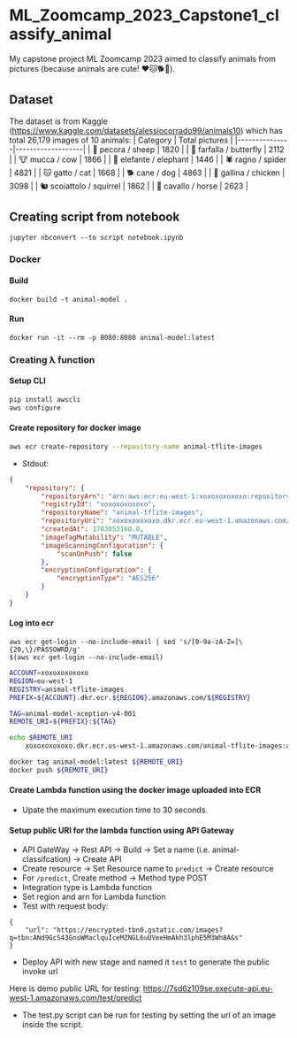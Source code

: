 # ML_Zoomcamp_2023_Capstone1_classify_animal

My capstone project ML Zoomcamp 2023 aimed to classify animals from pictures (because animals are cute! ❤️🐱🐕🐎).

## Dataset

The dataset is from Kaggle (https://www.kaggle.com/datasets/alessiocorrado99/animals10) which has total 26,179 images of 10 animals:
| Category      | Total pictures    |
|---------------|-------------------|
| 🐑 pecora / sheep         | 1820  |
| 🦋 farfalla / butterfly   | 2112  |
| 🐮 mucca / cow            | 1866  |
| 🐘 elefante / elephant    | 1446  |
| 🕷️ ragno / spider         | 4821  |
| 🐱 gatto / cat            | 1668  |
| 🐕 cane / dog             | 4863  |
| 🐥 gallina / chicken      | 3098  |
| 🐿️ scoiattolo / squirrel  | 1862  |
| 🐎 cavallo / horse        | 2623  |



## Creating script from notebook
```
jupyter nbconvert --to script notebook.ipynb
```

### Docker
#### Build
```
docker build -t animal-model .
```
#### Run
```
docker run -it --rm -p 8080:8080 animal-model:latest
```

### Creating λ function
#### Setup CLI
```bash
pip install awscli
aws configure
```
#### Create repository for docker image
```bash
aws ecr create-repository --repository-name animal-tflite-images
```
- Stdout:
```json
{
    "repository": {
        "repositoryArn": "arn:aws:ecr:eu-west-1:xoxoxoxoxoxo:repository/animal-tflite-images",
        "registryId": "xoxoxoxoxoxo",
        "repositoryName": "animal-tflite-images",
        "repositoryUri": "xoxoxoxoxoxo.dkr.ecr.eu-west-1.amazonaws.com/animal-tflite-images",
        "createdAt": 1703053160.0,
        "imageTagMutability": "MUTABLE",
        "imageScanningConfiguration": {
            "scanOnPush": false
        },
        "encryptionConfiguration": {
            "encryptionType": "AES256"
        }
    }
}
```
#### Log into ecr
```
aws ecr get-login --no-include-email | sed 's/[0-9a-zA-Z=]\{20,\}/PASSOWRD/g'
$(aws ecr get-login --no-include-email)
```

```bash
ACCOUNT=xoxoxoxoxoxo
REGION=eu-west-1
REGISTRY=animal-tflite-images
PREFIX=${ACCOUNT}.dkr.ecr.${REGION}.amazonaws.com/${REGISTRY}

TAG=animal-model-xception-v4-001
REMOTE_URI=${PREFIX}:${TAG}

echo $REMOTE_URI
    xoxoxoxoxoxo.dkr.ecr.us-west-1.amazonaws.com/animal-tflite-images:animal-model-xception-v4-001

docker tag animal-model:latest ${REMOTE_URI}
docker push ${REMOTE_URI}
```

#### Create Lambda function using the docker image uploaded into ECR
- Upate the maximum execution time to 30 seconds.

#### Setup public URI for the lambda function using API Gateway
- API GateWay -> Rest API -> Build -> Set a name (i.e. animal-classifcation) -> Create API
- Create resource -> Set Resource name to `predict` -> Create resource
- For `/predict`, Create method -> Method type POST
- Integration type is Lambda function 
- Set region and arn for Lambda function
- Test with request body:
```
{
    "url": "https://encrypted-tbn0.gstatic.com/images?q=tbn:ANd9GcS43GnsWMaclquIceMZNGL6uUVeeHmAkh3lphE5M3Wh8A&s"
}
```
- Deploy API with new stage and named it `test` to generate the public invoke url

Here is demo public URL for testing: https://7sd6z109se.execute-api.eu-west-1.amazonaws.com/test/predict
- The test.py script can be run for testing by setting the url of an image inside the script.